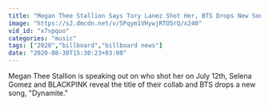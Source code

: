 ```yaml
---
title: "Megan Thee Stallion Says Tory Lanez Shot Her, BTS Drops New Song 'Dynamite' & More Billboard News"
image: "https://s2.dmcdn.net/v/SPqym1VHywjRTO5rQ/x240"
vid_id: "x7vpquo"
categories: "music"
tags: ["2020","billboard","billboard news"]
date: "2020-08-30T15:30:23+03:00"
---
```

Megan Thee Stallion is speaking out on who shot her on July 12th, Selena Gomez and BLACKPINK reveal the title of their collab and BTS drops a new song, &quot;Dynamite.&quot;
